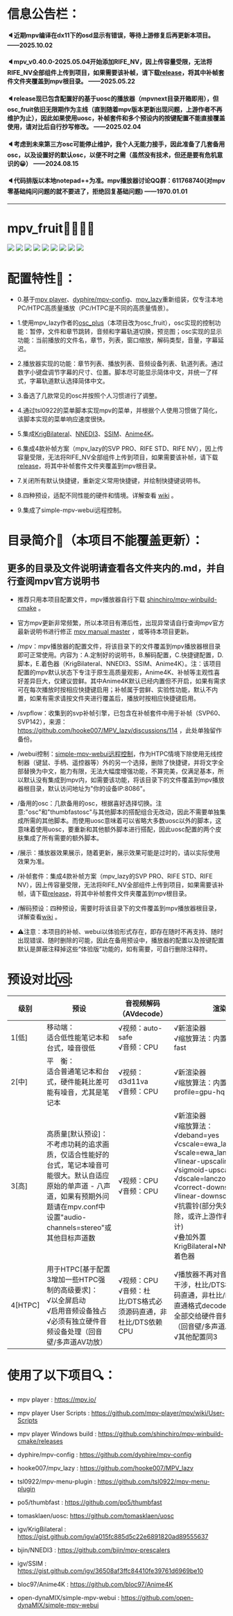 # 信息公告栏：

#### 🔈近期mpv编译在dx11下的osd显示有错误，等待上游修复后再更新本项目。 ——2025.10.02
#### 🔈mpv_v0.40.0-2025.05.04开始添加RIFE_NV，因上传容量受限，无法将RIFE_NV全部组件上传到项目，如果需要该补帧，请下载[release](https://github.com/redomCL/mpv_fruit/releases)，将其中补帧套件文件夹覆盖到mpv根目录。 ——2025.05.22
#### 🔈release现已包含配置好的基于uosc的播放器（mpvnext目录开箱即用），但osc_fruit依旧无限期作为主线（直到随着mpv版本更新出现问题，上游作者不再维护为止），因此如果使用uosc，补帧套件和多个预设内的按键配置不能直接覆盖使用，请对比后自行抄写修改。 ——2025.02.04
#### 🔈考虑到未来第三方osc可能停止维护，我个人无能力接手，因此准备了几套备用osc，以及设置好的默认osc，以便不时之需（虽然没有技术，但还是要有危机意识的😀） ——2024.08.15
#### 🔈代码排版以本地notepad++为准。mpv播放器讨论QQ群：611768740(对mpv零基础纯问问题的就不要进了，拒绝回复基础问题) ——1970.01.01

---

# mpv_fruit🍉🍌🍓🍎

![](https://github.com/redomCL/mpv_fruit/blob/main/%E5%B1%95%E7%A4%BA/%E5%B1%95%E7%A4%BA1.png)
![](https://github.com/redomCL/mpv_fruit/blob/main/%E5%B1%95%E7%A4%BA/%E5%B1%95%E7%A4%BA2.png)
![](https://github.com/redomCL/mpv_fruit/blob/main/%E5%B1%95%E7%A4%BA/%E5%B1%95%E7%A4%BA3.png)
![](https://github.com/redomCL/mpv_fruit/blob/main/%E5%B1%95%E7%A4%BA/%E5%B1%95%E7%A4%BA4.png)
![](https://github.com/redomCL/mpv_fruit/blob/main/%E5%B1%95%E7%A4%BA/%E5%B1%95%E7%A4%BA5.png)
![](https://github.com/redomCL/mpv_fruit/blob/main/%E5%B1%95%E7%A4%BA/%E5%B1%95%E7%A4%BA6.png)
![](https://github.com/redomCL/mpv_fruit/blob/main/%E5%B1%95%E7%A4%BA/%E5%B1%95%E7%A4%BA7.png)
![](https://github.com/redomCL/mpv_fruit/blob/main/%E5%B1%95%E7%A4%BA/%E5%B1%95%E7%A4%BA8.png)
![](https://github.com/redomCL/mpv_fruit/blob/main/%E5%B1%95%E7%A4%BA/UOSC.png)


# 配置特性🍺：

* 0.基于[mpv player](https://mpv.io/)、[dyphire/mpv-config](https://github.com/dyphire/mpv-config)、[mpv_lazy](https://github.com/hooke007/MPV_lazy)重新组装，仅专注本地PC/HTPC高质量播放（PC/HTPC是不同的高质量情景）。

* 1.使用mpv_lazy作者的[osc_plus](https://github.com/hooke007/MPV_lazy/blob/2027fb8b2ec766896773c6803c9b7a33a4fc6f12/portable_config/scripts/osc_plus.lua)（本项目改为osc_fruit），osc实现的控制功能：暂停，文件和章节跳转，音频和字幕轨道切换，预览图；osc实现的显示功能：当前播放的文件名，章节，列表，窗口缩放，解码类型，音量，字幕延迟。

* 2.播放器实现的功能：章节列表、播放列表、音频设备列表、轨道列表。通过数字小键盘调节字幕的尺寸、位置。脚本尽可能显示简体中文，并统一了样式，字幕轨道默认选择简体中文。

* 3.备选了几款常见的osc并按照个人习惯进行了调整。

* 4.通过tsl0922的菜单脚本实现mpv的菜单，并根据个人使用习惯做了简化，该脚本实现的菜单响应速度很快。 

* 5.集成[KrigBilateral](https://gist.github.com/igv/a015fc885d5c22e6891820ad89555637)、[NNEDI3](https://github.com/bjin/mpv-prescalers)、[SSIM](https://gist.github.com/igv/36508af3ffc84410fe39761d6969be10)、[Anime4K](https://github.com/bloc97/Anime4K)。

* 6.集成4款补帧方案（mpv_lazy的SVP PRO、RIFE STD、RIFE NV），因上传容量受限，无法将RIFE_NV全部组件上传到项目，如果需要该补帧，请下载[release](https://github.com/redomCL/mpv_fruit/releases)，将其中补帧套件文件夹覆盖到mpv根目录。

* 7.关闭所有默认快捷键，重新定义常用快捷键，并绘制快捷键说明书。

* 8.四种预设，适配不同性能的硬件和情境。详解查看 [wiki](https://github.com/redomCL/mpv_fruit/wiki/%E5%85%B3%E4%BA%8E%E9%A2%84%E8%AE%BE) 。

* 9.集成了simple-mpv-webui远程控制。

# 目录简介🥢（本项目不能覆盖更新）：

## 更多的目录及文件说明请查看各文件夹内的.md，并自行查阅mpv官方说明书

* 推荐只用本项目配置文件，mpv播放器自行下载 [shinchiro/mpv-winbuild-cmake](https://github.com/shinchiro/mpv-winbuild-cmake/releases) 。

* 官方mpv更新非常频繁，所以本项目有滞后性，出现异常请自行查询mpv官方最新说明书进行修正 [mpv manual master](https://mpv.io/manual/master/) ，或等待本项目更新。

* /mpv：mpv播放器的配置文件，将该目录下的文件覆盖到mpv播放器根目录即可正常使用。内容为：A.定制好的说明书，B.解码配置，C.快捷键配置，D.脚本，E.着色器（KrigBilateral、NNEDI3、SSIM、Anime4K）。注：该项目配置的mpv默认状态下专注于原生高质量观影，Anime4K、补帧等主观性喜好差异巨大，仅建议尝鲜。其中Anime4K默认已经内置但不开启，如果有需求可在每次播放时按相应快捷键启用；补帧属于尝鲜、实验性功能，默认不内置，如果有需求请按文件夹进行覆盖后，播放时按相应快捷键启用。

* /svpflow：收集到的svp补帧引擎，已包含在补帧套件中用于补帧（SVP60、SVP142），来源：https://github.com/hooke007/MPV_lazy/discussions/114 ，此处单独留作备份。

* /webui控制：[simple-mpv-webui远程控制](https://github.com/open-dynaMIX/simple-mpv-webui)，作为HTPC情境下除使用无线控制器（键鼠、手柄、遥控器等）外的另一个选择，删除了快捷键，并将文字全部替换为中文，能力有限，无法大幅度增强功能，不算完美，仅满足基本，所以默认没有集成到mpv内，如需要该功能，将该目录下的文件覆盖到mpv播放器根目录，默认访问地址为"你的设备IP:8086"。

* /备用的osc：几款备用的osc，根据喜好选择切换。注意:"osc"和"thumbfastosc"与其他脚本的搭配组合无改动，因此不需要单独集成所需的其他脚本。而使用uosc意味着可以省略大多数uosc以外的脚本，这意味着使用uosc，要重新和其他额外脚本进行搭配，因此uosc配置的两个皮肤集成了所有需要的额外脚本。

* /展示：播放器效果展示，随着更新，展示效果可能是过时的，请以实际使用效果为准。
  
* /补帧套件：集成4款补帧方案（mpv_lazy的SVP PRO、RIFE STD、RIFE NV），因上传容量受限，无法将RIFE_NV全部组件上传到项目，如果需要该补帧，请下载[release](https://github.com/redomCL/mpv_fruit/releases)，将其中补帧套件文件夹覆盖到mpv根目录。

* /解码预设：四种预设，需要时将该目录下的文件覆盖到mpv播放器根目录，详解查看[wiki](https://github.com/redomCL/mpv_fruit/wiki/%E5%85%B3%E4%BA%8E%E9%A2%84%E8%AE%BE) 。

* ⚠注意：本项目的补帧、webui以体验形式存在，即存在随时不再支持、随时出现错误、随时删除的可能，因此在备用预设中，播放器的配置以及按键配置默认是屏蔽注释掉这些“体验版”功能的，如有需要，可自行删除注释符。

# 预设对比🆚:

|级别          |预设          |音视频解码（AVdecode）             |渲染                    |色深抖动 
|------------- |--------------|-----------------|------------------------|-------------------------|
|1[低]|移动端：<br>适合低性能笔记本和台式，噪音很低|√视频：auto-safe<br>√音频：CPU|√新渲染器<br>√缩放算法：内置的profile＝fast|√默认(fruit)|
|2[中]|平&emsp;衡：<br>适合普通笔记本和台式，硬件能耗比差可能有噪音，尤其是笔记本|√视频：d3d11va<br>√音频：CPU|√新渲染器<br>√缩放算法：内置的profile=gpu-hq|√默认(fruit)|
|3[高]|高质量[默认预设]：<br>不考虑功耗的追求画质，仅适合性能好的台式，笔记本噪音可能很大。默认自适应原始的单声道 - 八声道，如果有预期外问题请在mpv.conf中设置"audio-channels=stereo"或其他目标声道数|√视频：CPU<br>√音频：CPU|√新渲染器<br>√缩放算法：<br>√deband=yes<br>√cscale=ewa_lanczos<br>√scale=ewa_lanczos<br>√linear-upscaling=no<br>√sigmoid-upscaling=yes<br>√dscale=lanczos<br>√correct-downscaling=yes<br>√linear-downscaling=no<br>√抗震铃(部分失效参数不删除，或许上游作者会重新设计)<br>√叠加外置KrigBilateral+NNEDI3+SSIM着色器|√误差抖动(内核为floyd-steinberg)|
|4[HTPC]|用于HTPC[基于配置3增加一些HTPC强制的高级要求]：<br>√以全屏启动<br>√启用音频设备独占<br>√必须有独立硬件音频设备处理（回音壁/多声道AV功放）|√视频：CPU<br>√音频：杜比/DTS格式必须源码直通，非杜比/DTS依赖CPU|√播放器不再对音频进行任何干涉，杜比/DTS格式必须源码直通，非杜比/DTS的源码直通格式decode到PCM后，全部交给硬件音频设备处理（回音壁/多声道AV功放）<br>√其他配置同3|√配置同3|

# 使用了以下项目🔍：

* mpv player : https://mpv.io/

* mpv player User Scripts : https://github.com/mpv-player/mpv/wiki/User-Scripts

* mpv player Windows build : https://github.com/shinchiro/mpv-winbuild-cmake/releases

* dyphire/mpv-config : https://github.com/dyphire/mpv-config

* hooke007/mpv_lazy : https://github.com/hooke007/MPV_lazy

* tsl0922/mpv-menu-plugin : https://github.com/tsl0922/mpv-menu-plugin

* po5/thumbfast : https://github.com/po5/thumbfast

* tomasklaen/uosc: https://github.com/tomasklaen/uosc

* igv/KrigBilateral : https://gist.github.com/igv/a015fc885d5c22e6891820ad89555637

* bjin/NNEDI3 : https://github.com/bjin/mpv-prescalers

* igv/SSIM : https://gist.github.com/igv/36508af3ffc84410fe39761d6969be10

* bloc97/Anime4K : https://github.com/bloc97/Anime4K

* open-dynaMIX/simple-mpv-webui : https://github.com/open-dynaMIX/simple-mpv-webui
